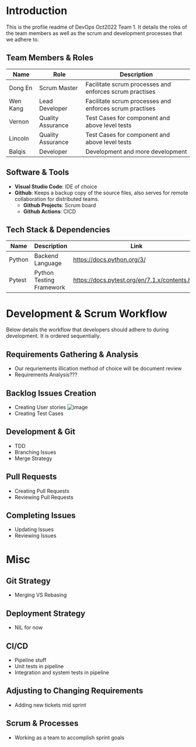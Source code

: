 # Introduction
This is the profile readme of DevOps Oct2022 Team 1. It details the roles of the team members as well as the scrum and development processes that we adhere to.

## Team Members & Roles
| Name | Role | Description |
|---|---|---|
Dong En | Scrum Master | Facilitate scrum processes and enforces scrum practises
Wen Kang | Lead Developer | Facilitate scrum processes and enforces scrum practises
Vernon | Quality Assurance | Test Cases for component and above level tests
Lincoln | Quality Assurance | Test Cases for component and above level tests
Balqis | Developer | Development and more development

## Software & Tools
- **Visual Studio Code**: IDE of choice
- **Github**: Keeps a backup copy of the source files, also serves for remote collaboration for distributed teams.
  - **Github Projects**: Scrum board
  - **Github Actions**: CICD

## Tech Stack & Dependencies
| Name | Description | Link |
|---|---|---|
|Python|Backend Language|https://docs.python.org/3/|
|Pytest|Python Testing Framework|https://docs.pytest.org/en/7.1.x/contents.html|

# Development & Scrum Workflow
Below details the workflow that developers should adhere to during development. It is ordered sequentially.
## Requirements Gathering & Analysis
- Our requriements illication method of choice will be document review
- Requirements Analysis???
## Backlog Issues Creation 
- Creating User stories
![image](https://user-images.githubusercontent.com/73124349/200510538-ce785acb-1849-4285-9f3e-aa576b8d341d.png)
- Creating Test Cases
## Development & Git
- TDD
- Branching Issues
- Merge Strategy
## Pull Requests
- Creating Pull Requests
- Reviewing Pull Requests
## Completing Issues
- Updating Issues
- Reviewing Issues

# Misc
## Git Strategy
- Merging VS Rebasing
## Deployment Strategy
- NIL for now
## CI/CD
- Pipeline stuff
- Unit tests in pipeline
- Integration and system tests in pipeline
## Adjusting to Changing Requirements
- Adding new tickets mid sprint
## Scrum & Processes
- Working as a team to accomplish sprint goals


